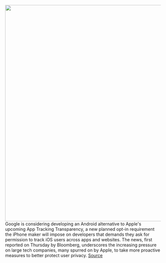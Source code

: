 <img src='https://cdn.vox-cdn.com/thumbor/tjl3cuRGQxYJqUY2n31DzurnxD8=/0x0:2040x1360/1200x800/filters:focal(857x517:1183x843)/cdn.vox-cdn.com/uploads/chorus_image/image/68770896/acastro_190228_1777_vpn_0002.0.jpg' width='700px' /><br/>
Google is considering developing an Android alternative to Apple's upcoming App Tracking Transparency, a new planned opt-in requirement the iPhone maker will impose on developers that demands they ask for permission to track iOS users across apps and websites. The news, first reported on Thursday by Bloomberg, underscores the increasing pressure on large tech companies, many spurred on by Apple, to take more proactive measures to better protect user privacy.
<a href='https://www.theverge.com/2021/2/4/22266823/google-anti-tracking-feature-android-privacy-apple-ios-app-tracking-transparency'> Source <a/>